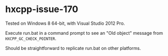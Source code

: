 # hxcpp-issue-170

Tested on Windows 8 64-bit, with Visual Studio 2012 Pro.

Execute run.bat in a command prompt to see an "Old object" message from
`HXCPP_GC_CHECK_POINTER`.

Should be straightforward to replicate run.bat on other platforms.

